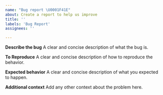 ```yaml
---
name: "Bug report \U0001F41E"
about: Create a report to help us improve
title: ''
labels: 'Bug Report'
assignees: ''

---
```


**Describe the bug**
A clear and concise description of what the bug is.

**To Reproduce**
A clear and concise description of how to reproduce the behavior.

**Expected behavior**
A clear and concise description of what you expected to happen.

**Additional context**
Add any other context about the problem here.
